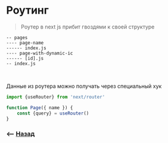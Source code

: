 # Роутинг
> Роутер в next js прибит гвоздями к своей структуре 

```
-- pages   
---- page-name  
------ index.js
---- page-with-dynamic-ic  
------ [id].js
-- index.js
```

<br>

Данные из роутера можно получать через специальный хук

```typescript jsx
import {useRouter} from 'next/router'

function Page({ name }) {
    const {query} = useRouter()
}
```

### ⟵ **<a href="../../readme.md">Назад</a>**